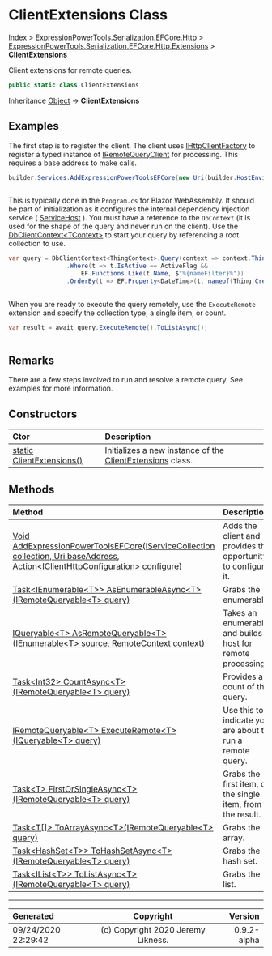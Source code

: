 ﻿# ClientExtensions Class

[Index](../index.md) > [ExpressionPowerTools.Serialization.EFCore.Http](ExpressionPowerTools.Serialization.EFCore.Http.a.md) > [ExpressionPowerTools.Serialization.EFCore.Http.Extensions](ExpressionPowerTools.Serialization.EFCore.Http.Extensions.n.md) > **ClientExtensions**

Client extensions for remote queries.

```csharp
public static class ClientExtensions
```

Inheritance [Object](https://docs.microsoft.com/dotnet/api/system.object) → **ClientExtensions**

## Examples

The first step is to register the client. The client uses [IHttpClientFactory](https://docs.microsoft.com/dotnet/api/system.net.http.ihttpclientfactory) to register a
            typed instance of [IRemoteQueryClient](ExpressionPowerTools.Serialization.EFCore.Http.Signatures.IRemoteQueryClient.i.md) for processing. This requires a base address to make calls.

```csharp
builder.Services.AddExpressionPowerToolsEFCore(new Uri(builder.HostEnvironment.BaseAddress));
            
```

This is typically done in the `Program.cs` for Blazor WebAssembly. It should be part of initialization as it
            configures the internal dependency injection service ( [ServiceHost](ExpressionPowerTools.Core.Dependencies.ServiceHost.cs.md) ). You must have a reference to the `DbContext` (it is used for the shape of the query and never run on the client). Use the [DbClientContext&lt;TContext>](ExpressionPowerTools.Serialization.EFCore.Http.Queryable.DbClientContext`1.cs.md) to start your query by referencing a root collection to use.

```csharp
var query = DbClientContext<ThingContext>.Query(context => context.Things)
                .Where(t => t.IsActive == ActiveFlag &&
                    EF.Functions.Like(t.Name, $"%{nameFilter}%"))
                .OrderBy(t => EF.Property<DateTime>(t, nameof(Thing.Created)));
            
```

When you are ready to execute the query remotely, use the `ExecuteRemote` extension
            and specify the collection type, a single item, or count.

```csharp
var result = await query.ExecuteRemote().ToListAsync();
            
```

## Remarks

There are a few steps involved to run and resolve a remote query. See examples for more information.

## Constructors

| Ctor | Description |
| :-- | :-- |
| [static ClientExtensions()](ExpressionPowerTools.Serialization.EFCore.Http.Extensions.ClientExtensions.ctor.md#static-clientextensions) | Initializes a new instance of the [ClientExtensions](ExpressionPowerTools.Serialization.EFCore.Http.Extensions.ClientExtensions.cs.md) class. |
## Methods

| Method | Description |
| :-- | :-- |
| [Void AddExpressionPowerToolsEFCore(IServiceCollection collection, Uri baseAddress, Action&lt;IClientHttpConfiguration> configure)](ExpressionPowerTools.Serialization.EFCore.Http.Extensions.ClientExtensions.AddExpressionPowerToolsEFCore.m.md) | Adds the client and provides the opportunity to configure it. |
| [Task&lt;IEnumerable&lt;T>> AsEnumerableAsync&lt;T>(IRemoteQueryable&lt;T> query)](ExpressionPowerTools.Serialization.EFCore.Http.Extensions.ClientExtensions.AsEnumerableAsync.m.md) | Grabs the enumerable. |
| [IQueryable&lt;T> AsRemoteQueryable&lt;T>(IEnumerable&lt;T> source, RemoteContext context)](ExpressionPowerTools.Serialization.EFCore.Http.Extensions.ClientExtensions.AsRemoteQueryable.m.md) | Takes an enumerable and builds a host for remote processing. |
| [Task&lt;Int32> CountAsync&lt;T>(IRemoteQueryable&lt;T> query)](ExpressionPowerTools.Serialization.EFCore.Http.Extensions.ClientExtensions.CountAsync.m.md) | Provides a count of the query. |
| [IRemoteQueryable&lt;T> ExecuteRemote&lt;T>(IQueryable&lt;T> query)](ExpressionPowerTools.Serialization.EFCore.Http.Extensions.ClientExtensions.ExecuteRemote.m.md) | Use this to indicate you are about to run a remote query. |
| [Task&lt;T> FirstOrSingleAsync&lt;T>(IRemoteQueryable&lt;T> query)](ExpressionPowerTools.Serialization.EFCore.Http.Extensions.ClientExtensions.FirstOrSingleAsync.m.md) | Grabs the first item, or the single item, from the result. |
| [Task&lt;T[]> ToArrayAsync&lt;T>(IRemoteQueryable&lt;T> query)](ExpressionPowerTools.Serialization.EFCore.Http.Extensions.ClientExtensions.ToArrayAsync.m.md) | Grabs the array. |
| [Task&lt;HashSet&lt;T>> ToHashSetAsync&lt;T>(IRemoteQueryable&lt;T> query)](ExpressionPowerTools.Serialization.EFCore.Http.Extensions.ClientExtensions.ToHashSetAsync.m.md) | Grabs the hash set. |
| [Task&lt;IList&lt;T>> ToListAsync&lt;T>(IRemoteQueryable&lt;T> query)](ExpressionPowerTools.Serialization.EFCore.Http.Extensions.ClientExtensions.ToListAsync.m.md) | Grabs the list. |

---

| Generated | Copyright | Version |
| :-- | :-: | --: |
| 09/24/2020 22:29:42 | (c) Copyright 2020 Jeremy Likness. | 0.9.2-alpha |
